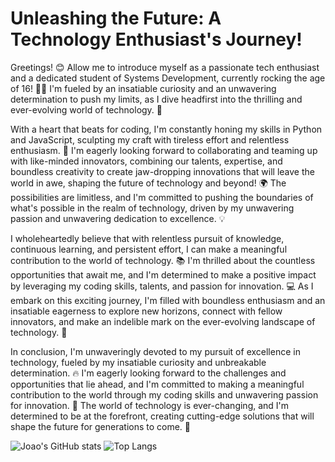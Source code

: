 # Unleashing the Future: A Technology Enthusiast's Journey!

Greetings! 😊 Allow me to introduce myself as a passionate tech enthusiast and a dedicated student of Systems Development, currently rocking the age of 16! 👨‍💻 I'm fueled by an insatiable curiosity and an unwavering determination to push my limits, as I dive headfirst into the thrilling and ever-evolving world of technology. 💪

With a heart that beats for coding, I'm constantly honing my skills in Python and JavaScript, sculpting my craft with tireless effort and relentless enthusiasm. 🚀 I'm eagerly looking forward to collaborating and teaming up with like-minded innovators, combining our talents, expertise, and boundless creativity to create jaw-dropping innovations that will leave the world in awe, shaping the future of technology and beyond! 🌍 The possibilities are limitless, and I'm committed to pushing the boundaries of what's possible in the realm of technology, driven by my unwavering passion and unwavering dedication to excellence. 💡

I wholeheartedly believe that with relentless pursuit of knowledge, continuous learning, and persistent effort, I can make a meaningful contribution to the world of technology. 📚 I'm thrilled about the countless opportunities that await me, and I'm determined to make a positive impact by leveraging my coding skills, talents, and passion for innovation. 💻 As I embark on this exciting journey, I'm filled with boundless enthusiasm and an insatiable eagerness to explore new horizons, connect with fellow innovators, and make an indelible mark on the ever-evolving landscape of technology. 🚀

In conclusion, I'm unwaveringly devoted to my pursuit of excellence in technology, fueled by my insatiable curiosity and unbreakable determination. 🔥 I'm eagerly looking forward to the challenges and opportunities that lie ahead, and I'm committed to making a meaningful contribution to the world through my coding skills and unwavering passion for innovation. 🌟 The world of technology is ever-changing, and I'm determined to be at the forefront, creating cutting-edge solutions that will shape the future for generations to come. 👏

![Joao's GitHub stats](https://github-readme-stats.vercel.app/api?username=JoaoVictor-C&count_private=true&show_icons=true&show_icons=true&theme=dracula) 
![Top Langs](https://github-readme-stats.vercel.app/api/top-langs/?username=JoaoVictor-C)
